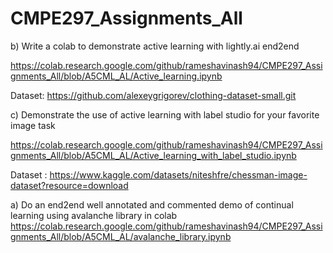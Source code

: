 # CMPE297_Assignments_All

b) Write a colab to demonstrate active learning with lightly.ai end2end

https://colab.research.google.com/github/rameshavinash94/CMPE297_Assignments_All/blob/A5CML_AL/Active_learning.ipynb 

Dataset:  https://github.com/alexeygrigorev/clothing-dataset-small.git

c) Demonstrate the use of active learning with label studio for your favorite image task

https://colab.research.google.com/github/rameshavinash94/CMPE297_Assignments_All/blob/A5CML_AL/Active_learning_with_label_studio.ipynb

Dataset : https://www.kaggle.com/datasets/niteshfre/chessman-image-dataset?resource=download

a) Do an end2end well annotated and commented demo of continual learning using avalanche library in colab
https://colab.research.google.com/github/rameshavinash94/CMPE297_Assignments_All/blob/A5CML_AL/avalanche_library.ipynb
